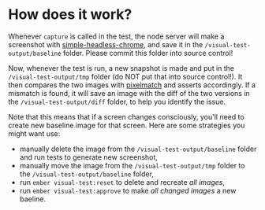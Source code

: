 # How does it work?

Whenever `capture` is called in the test, the node server will make a screenshot with
[simple-headless-chrome](https://github.com/LucianoGanga/simple-headless-chrome),
and save it in the `/visual-test-output/baseline` folder. Please commit this folder into source control!

Now, whenever the test is run, a new snapshot is made and put in the `/visual-test-output/tmp` folder
(do NOT put that into source control!). It then compares the two images with
[pixelmatch](https://github.com/mapbox/pixelmatch) and asserts accordingly.
If a mismatch is found, it will save an image with the diff of the two versions in the `/visual-test-output/diff` folder, to help you identify the issue.

Note that this means that if a screen changes consciously, you'll need to create
new baseline image for that screen. Here are some strategies you might want use:

- manually delete the image from the `/visual-test-output/baseline` folder
and run tests to generate new screenshot,
- manually move the image from the `/visual-test-output/tmp` folder to
the `/visual-test-output/baseline` folder,
- run `ember visual-test:reset` to delete and recreate _all images_,
- run `ember visual-test:approve` to make _all changed images_ a new baeline.
